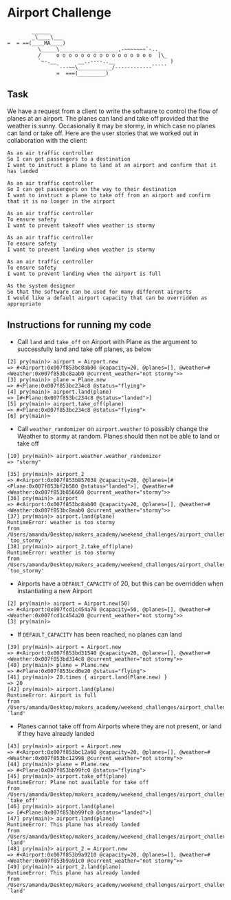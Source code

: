 Airport Challenge
=================

```
        ______
        _\____\___
=  = ==(____MA____)
          \_____\___________________,-~~~~~~~`-.._
          /     o o o o o o o o o o o o o o o o  |\_
          `~-.__       __..----..__                  )
                `---~~\___________/------------`````
                =  ===(_________)

```

Task
-----

We have a request from a client to write the software to control the flow of planes at an airport. The planes can land and take off provided that the weather is sunny. Occasionally it may be stormy, in which case no planes can land or take off.  Here are the user stories that we worked out in collaboration with the client:

```
As an air traffic controller
So I can get passengers to a destination
I want to instruct a plane to land at an airport and confirm that it has landed

As an air traffic controller
So I can get passengers on the way to their destination
I want to instruct a plane to take off from an airport and confirm that it is no longer in the airport

As an air traffic controller
To ensure safety
I want to prevent takeoff when weather is stormy

As an air traffic controller
To ensure safety
I want to prevent landing when weather is stormy

As an air traffic controller
To ensure safety
I want to prevent landing when the airport is full

As the system designer
So that the software can be used for many different airports
I would like a default airport capacity that can be overridden as appropriate
```

Instructions for running my code
---------
* Call `land` and `take_off` on Airport with Plane as the argument to successfully land and take off planes, as below

```
[2] pry(main)> airport = Airport.new
=> #<Airport:0x007f853bc8ab00 @capacity=20, @planes=[], @weather=#<Weather:0x007f853bc8aab0 @current_weather="not stormy">>
[3] pry(main)> plane = Plane.new
=> #<Plane:0x007f853bc234c8 @status="flying">
[4] pry(main)> airport.land(plane)
=> [#<Plane:0x007f853bc234c8 @status="landed">]
[5] pry(main)> airport.take_off(plane)
=> #<Plane:0x007f853bc234c8 @status="flying">
[6] pry(main)>
```
* Call `weather_randomizer` on `airport.weather` to possibly change the Weather to stormy at random. Planes should then not be able to land or take off

```
[10] pry(main)> airport.weather.weather_randomizer
=> "stormy"
```

```
[35] pry(main)> airport_2
=> #<Airport:0x007f853b857038 @capacity=20, @planes=[#<Plane:0x007f853bf2b580 @status="landed">], @weather=#<Weather:0x007f853b856660 @current_weather="stormy">>
[36] pry(main)> airport
=> #<Airport:0x007f853bc8ab00 @capacity=20, @planes=[], @weather=#<Weather:0x007f853bc8aab0 @current_weather="stormy">>
[37] pry(main)> airport.land(plane)
RuntimeError: weather is too stormy
from /Users/amanda/Desktop/makers_academy/weekend_challenges/airport_challenge/lib/airport.rb:42:in `too_stormy'
[38] pry(main)> airport_2.take_off(plane)
RuntimeError: weather is too stormy
from /Users/amanda/Desktop/makers_academy/weekend_challenges/airport_challenge/lib/airport.rb:42:in `too_stormy'
```

* Airports have a `DEFAULT_CAPACITY` of 20, but this can be overridden when instantiating a new Airport

```
[2] pry(main)> airport = Airport.new(50)
=> #<Airport:0x007fcd1c454a70 @capacity=50, @planes=[], @weather=#<Weather:0x007fcd1c454a20 @current_weather="not stormy">>
[3] pry(main)>
```

* If `DEFAULT_CAPACITY` has been reached, no planes can land

```
[39] pry(main)> airport = Airport.new
=> #<Airport:0x007f853bd31540 @capacity=20, @planes=[], @weather=#<Weather:0x007f853bd314c8 @current_weather="not stormy">>
[40] pry(main)> plane = Plane.new
=> #<Plane:0x007f853bcd0e20 @status="flying">
[41] pry(main)> 20.times { airport.land(Plane.new) }
=> 20
[42] pry(main)> airport.land(plane)
RuntimeError: Airport is full
from /Users/amanda/Desktop/makers_academy/weekend_challenges/airport_challenge/lib/airport.rb:20:in `land'
```

* Planes cannot take off from Airports where they are not present, or land if they have already landed

```
[43] pry(main)> airport = Airport.new
=> #<Airport:0x007f853bc12a60 @capacity=20, @planes=[], @weather=#<Weather:0x007f853bc12998 @current_weather="not stormy">>
[44] pry(main)> plane = Plane.new
=> #<Plane:0x007f853bb99fc0 @status="flying">
[45] pry(main)> airport.take_off(plane)
RuntimeError: Plane not available for take off
from /Users/amanda/Desktop/makers_academy/weekend_challenges/airport_challenge/lib/airport.rb:29:in `take_off'
[46] pry(main)> airport.land(plane)
=> [#<Plane:0x007f853bb99fc0 @status="landed">]
[47] pry(main)> airport.land(plane)
RuntimeError: This plane has already landed
from /Users/amanda/Desktop/makers_academy/weekend_challenges/airport_challenge/lib/airport.rb:18:in `land'
[48] pry(main)> airport_2 = Airport.new
=> #<Airport:0x007f853b9a9210 @capacity=20, @planes=[], @weather=#<Weather:0x007f853b9a91c0 @current_weather="not stormy">>
[49] pry(main)> airport_2.land(plane)
RuntimeError: This plane has already landed
from /Users/amanda/Desktop/makers_academy/weekend_challenges/airport_challenge/lib/airport.rb:18:in `land'
```

